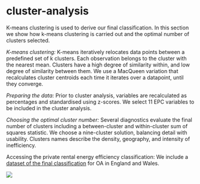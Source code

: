 # cluster-analysis
K-means clustering is used to derive our final classification. In this section we show how k-means clustering is carried out and the optimal number of clusters selected.

*K-means clustering:* K-means iteratively relocates data points between a predefined set of k clusters. Each observation belongs to the cluster with the nearest mean. Clusters have a high degree of similarity within, and low degree of similarity between them. We use a MacQueen variation that recalculates cluster centroids each time it iterates over a datapoint, until they converge. 

*Preparing the data:* Prior to cluster analysis, variables are recalculated as percentages and standardised using z-scores. We select 11 EPC variables to be included in the cluster analysis.

*Choosing the optimal cluster number:* Several diagnostics evaluate the final number of clusters including a between-cluster and within-cluster sum of squares statistic. We choose a nine-cluster solution, balancing detail with usability. Clusters names describe the density, geography, and intensity of inefficiency.

Accessing the private rental energy efficiency classification: We include a [dataset of the final classification](https://github.com/CaitHRobinson/private-rental-efficiency/blob/main/cluster/PRS_EPC_OA_clusters_9.zip) for OA in England and Wales.

<img src="https://github.com/user-attachments/assets/f7972654-0857-4589-bea0-b648a0d37689">





